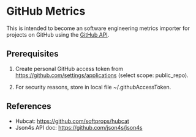 # GitHub Metrics

This is intended to become an software engineering metrics importer
for projects on GitHub using the [GitHub API](https://developer.github.com).

## Prerequisites

1. Create personal GitHub access token from
   https://github.com/settings/applications
   (select scope: public_repo).

1. For security reasons, store in local file ~/.githubAccessToken.

## References

- Hubcat: https://github.com/softprops/hubcat
- Json4s API doc: https://github.com/json4s/json4s
